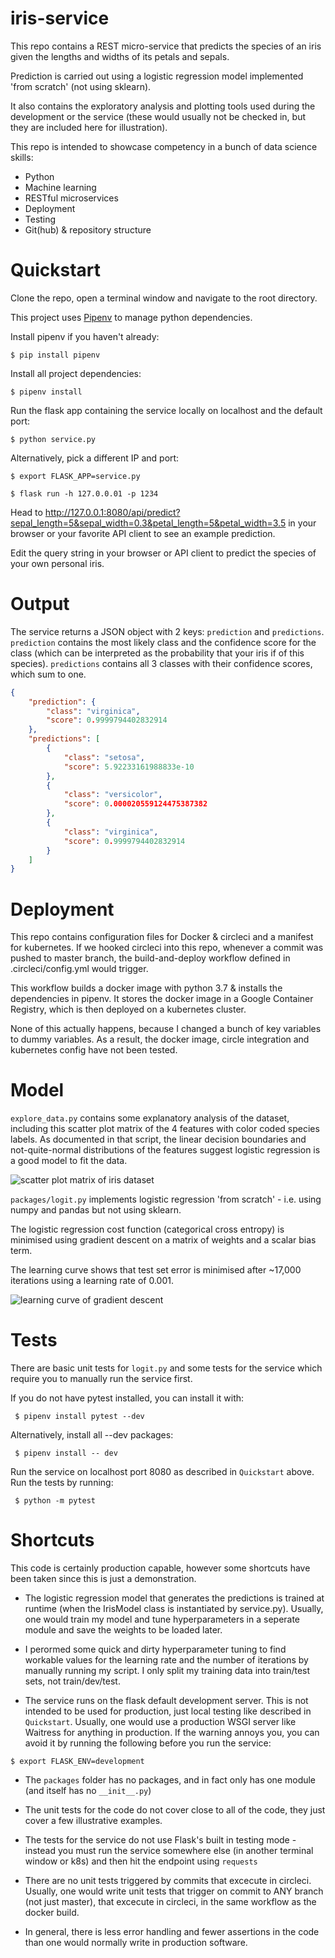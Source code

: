 # iris-service

This repo contains a REST micro-service that predicts the species of an iris given the lengths and widths of its petals and sepals.

Prediction is carried out using a logistic regression model implemented 'from scratch' (not using sklearn).

It also contains the exploratory analysis and plotting tools used during the development or the service (these would usually not be checked in, but they are included here for illustration).

This repo is intended to showcase competency in a bunch of data science skills: 
- Python
- Machine learning
- RESTful microservices
- Deployment
- Testing
- Git(hub) & repository structure

# Quickstart

Clone the repo, open a terminal window and navigate to the root directory.

This project uses [Pipenv](https://github.com/pypa/pipenv) to manage python dependencies.

Install pipenv if you haven't already:

```$ pip install pipenv``` 

Install all project dependencies:

```$ pipenv install``` 

Run the flask app containing the service locally on localhost and the default port:

```$ python service.py``` 

Alternatively, pick a different IP and port:

```$ export FLASK_APP=service.py```


```$ flask run -h 127.0.0.01 -p 1234``` 

Head to http://127.0.0.1:8080/api/predict?sepal_length=5&sepal_width=0.3&petal_length=5&petal_width=3.5 in your browser or your favorite API client to see an example prediction.

Edit the query string in your browser or API client to predict the species of your own personal iris.

# Output

The service returns a JSON object with 2 keys: `prediction` and `predictions`. `prediction` contains the most likely class and the confidence score for the class (which can be interpreted as the probability that your iris if of this species). `predictions` contains all 3 classes with their confidence scores, which sum to one.

```json
{
    "prediction": {
        "class": "virginica",
        "score": 0.9999794402832914
    },
    "predictions": [
        {
            "class": "setosa",
            "score": 5.92233161988833e-10
        },
        {
            "class": "versicolor",
            "score": 0.000020559124475387382
        },
        {
            "class": "virginica",
            "score": 0.9999794402832914
        }
    ]
}
```

# Deployment

This repo contains configuration files for Docker & circleci and a manifest for kubernetes.
If we hooked circleci into this repo, whenever a commit was pushed to master branch, the build-and-deploy workflow defined in .circleci/config.yml would trigger.

This workflow builds a docker image with python 3.7 & installs the dependencies in pipenv. It stores the docker image in a Google Container Registry, which is then deployed on a kubernetes cluster.

None of this actually happens, because I changed a bunch of key variables to dummy variables. As a result, the docker image, circle integration and kubernetes config have not been tested.

# Model

`explore_data.py` contains some explanatory analysis of the dataset, including this scatter plot matrix of the 4 features with color coded species labels. As documented in that script, the linear decision boundaries and not-quite-normal distributions of the features suggest logistic regression is a good model to fit the data.

![scatter plot matrix of iris dataset](https://github.com/Edd-Rowe/iris-service/blob/master/images/scatter_matrix.png)

`packages/logit.py` implements logistic regression 'from scratch' - i.e. using numpy and pandas but not using sklearn.

The logistic regression cost function (categorical cross entropy) is minimised using gradient descent on a matrix of weights and a scalar bias term.

The learning curve shows that test set error is minimised after ~17,000 iterations using a learning rate of 0.001.

![learning curve of gradient descent](https://github.com/Edd-Rowe/iris-service/blob/master/images/learning_curve.png)

# Tests

There are basic unit tests for `logit.py` and some tests for the service which require you to manually run the service first.

If you do not have pytest installed, you can install it with:

``` $ pipenv install pytest --dev```

Alternatively, install all --dev packages:

``` $ pipenv install -- dev```

Run the service on localhost port 8080 as described in `Quickstart` above. Run the tests by running:

``` $ python -m pytest```

# Shortcuts

This code is certainly production capable, however some shortcuts have been taken since this is just a demonstration.

- The logistic regression model that generates the predictions is trained at runtime (when the IrisModel class is instantiated by service.py). Usually, one would train my model and tune hyperparameters in a seperate module and save the weights to be loaded later.

- I perormed some quick and dirty hyperparameter tuning to find workable values for the learning rate and the number of iterations by manually running my script. I only split my training data into train/test sets, not train/dev/test.

- The service runs on the flask default development server. This is not intended to be used for production, just local testing like described in `Quickstart`. Usually, one would use a production WSGI server like Waitress for anything in production. If the warning annoys you, you can avoid it by running the following before you run the service:

```
$ export FLASK_ENV=development
```

- The `packages` folder has no packages, and in fact only has one module (and itself has no `__init__.py`)

- The unit tests for the code do not cover close to all of the code, they just cover a few illustrative examples.

- The tests for the service do not use Flask's built in testing mode - instead you must run the service somewhere else (in another terminal window or k8s) and then hit the endpoint using `requests`

- There are no unit tests triggered by commits that excecute in circleci. Usually, one would write unit tests that trigger on commit to ANY branch (not just master), that excecute in circleci, in the same workflow as the docker build. 

- In general, there is less error handling and fewer assertions in the code than one would normally write in production software.

